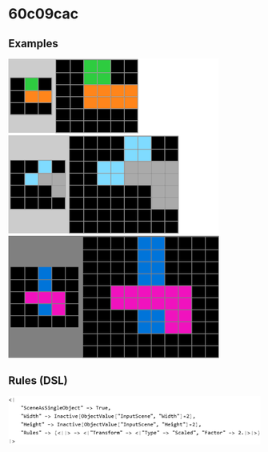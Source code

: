 # 60c09cac

## Examples

![ARC examples for 60c09cac](examples.png?raw=true)

## Rules (DSL)

![DSL rules for 60c09cac](rules.png?raw=true)

